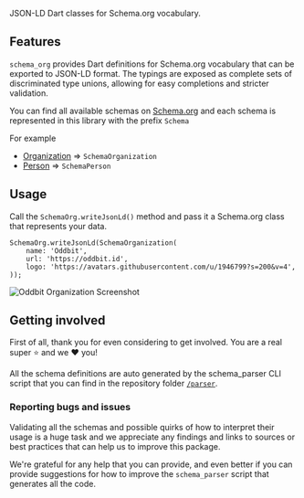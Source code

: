 JSON-LD Dart classes for Schema.org vocabulary.

## Features

`schema_org` provides Dart definitions for Schema.org vocabulary that can
be exported to JSON-LD format. The typings are exposed as complete sets of
discriminated type unions, allowing for easy completions and stricter validation.

You can find all available schemas on [Schema.org](https://schema.org/docs/schemas.html)
and each schema is represented in this library with the prefix `Schema`

For example

- [Organization](https://schema.org/Organization) => `SchemaOrganization`
- [Person](https://schema.org/Person) => `SchemaPerson`

## Usage

Call the `SchemaOrg.writeJsonLd()` method and pass it a Schema.org class that
represents your data.

```flutter
SchemaOrg.writeJsonLd(SchemaOrganization(
    name: 'Oddbit',
    url: 'https://oddbit.id',
    logo: 'https://avatars.githubusercontent.com/u/1946799?s=200&v=4',
));
```

![Oddbit Organization Screenshot](https://github.com/oddbit/flutter-schema-org/blob/main/images/oddbit_organization_html.png)

## Getting involved

First of all, thank you for even considering to get involved. You are a real
super :star: and we :heart: you!

All the schema definitions are auto generated by the schema_parser CLI script
that you can find in the repository folder
[`/parser`](https://github.com/oddbit/flutter-schema-org/tree/main/parser).

### Reporting bugs and issues

Validating all the schemas and possible quirks of how to interpret their usage is a
huge task and we appreciate any findings and links to sources or best practices that
can help us to improve this package.

We're grateful for any help that you can provide, and even better if you can provide
suggestions for how to improve the `schema_parser` script that generates all the code.
